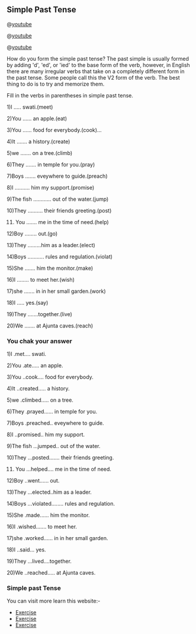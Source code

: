 ## Simple Past Tense

@[youtube](-vlx-7hyJf4)

@[youtube](y0VTP7https)

@[youtube](OxyQRx9cUTA)


How do you form the simple past tense?
The past simple is usually formed by adding 'd', 'ed', or 'ied' to the base form of the verb, however, in English there are many irregular verbs that take on a completely different form in the past tense. Some people call this the V2 form of the verb. The best thing to do is to try and memorize them.

Fill in the verbs in parentheses in simple past tense.

1)I ..... swati.(meet)

2)You ...... an apple.(eat)

3)You ...... food for everybody.(cook)...

4)It ....... a history.(create)

5)we ....... on a tree.(climb)

6)They ....... in temple for you.(pray)

7)Boys ....... eveywhere to guide.(preach)

8)I .......... him my support.(promise)

9)The fish ............ out of the water.(jump)

10)They .......... their friends greeting.(post)

11) You ....... me in the time of need.(help)

12)Boy ........ out.(go)

13)They .........him as a leader.(elect)

14)Boys ........... rules and regulation.(violat)

15)She ....... him the monitor.(make)

16)I ........ to meet her.(wish)

17)she ....... in in her small garden.(work)

18)I ..... yes.(say)

19)They .......together.(live)

20)We ....... at Ajunta caves.(reach)

### You chak your answer

1)I .met.... swati.

2)You .ate..... an apple.

3)You ..cook.... food for everybody.

4)It ..created..... a history.

5)we .climbed..... on a tree.

6)They .prayed...... in temple for you.

7)Boys .preached.. eveywhere to guide.

8)I ..promised.. him my support.

9)The fish ...jumped.. out of the water.

10)They ...posted....... their friends greeting.

11) You ...helped.... me in the time of need.

12)Boy ..went...... out.

13)They ...elected..him as a leader.

14)Boys ...violated........ rules and regulation.

15)She .made...... him the monitor.

16)I .wished....... to meet her.

17)she .worked...... in in her small garden.

18)I ..said... yes.

19)They ...lived....together.

20)We ..reached..... at Ajunta caves.

### Simple past Tense
You can visit more learn this website:-

* [Exercise](https://www.englishgrammar.org/simple-tense-exercise/)
* [Exercise](https://www.myenglishpages.com/site_php_files/grammar-exercise-simple-past.php)
* [Exercise](https://www.easypacelearning.com/pdf/tense2.pdf)
